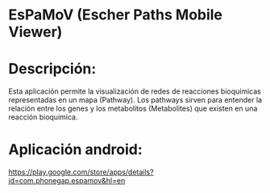 # EsPaMoV (Escher Paths Mobile Viewer)
 <h1>Descripción:</h1>
Esta aplicación permite la visualización de redes de reacciones bioquímicas representadas en un mapa (Pathway). Los pathways sirven para entender la relación entre los genes y los metabolitos (Metabolites) que existen en una reacción bioquímica.
 
 <h1>Aplicación android:</h1>
 <a href="https://play.google.com/store/apps/details?id=com.phonegap.espamov&hl=en">https://play.google.com/store/apps/details?id=com.phonegap.espamov&hl=en</a>
